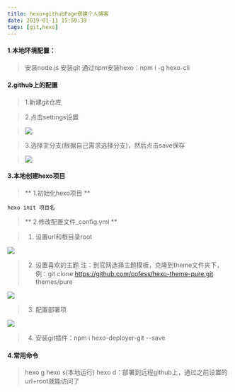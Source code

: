 ```yaml
---
title: hexo+githubPage搭建个人博客
date: 2019-01-11 15:50:39
tags: [git,hexo]
---
```

#### 1.本地环境配置：
> 安装node.js
  安装git
  通过npm安装hexo：npm i -g hexo-cli
#### 2.github上的配置
> 1.新建git仓库

> 2.点击settings设置

> ![](1.jpg)

> 3.选择主分支(根据自己需求选择分支)，然后点击save保存

> ![](2.jpg)
#### 3.本地创建hexo项目
> ** 1.初始化hexo项目 **
```
hexo init 项目名
```

> ** 2.修改配置文件_config.yml **

> 1. 设置url和根目录root

![](3.png)

> 2. 设置喜欢的主题
注：到官网选择主题模板，克隆到theme文件夹下，
例：git clone https://github.com/cofess/hexo-theme-pure.git themes/pure

![](4.jpg)

> 3. 配置部署项

![](5.jpg)

> 4. 安装git插件：npm i hexo-deployer-git --save

#### 4.常用命令
>   hexo g
>   hexo s(本地运行)
>   hexo d：部署到远程github上，通过之前设置的url+root就能访问了

